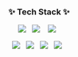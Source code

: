 <!--
**gyuseok-dev/gyuseok-dev** is a ✨ _special_ ✨ repository because its `README.md` (this file) appears on your GitHub profile.

Here are some ideas to get you started:

- 🔭 I’m currently working on ...
- 🌱 I’m currently learning ...
- 👯 I’m looking to collaborate on ...
- 🤔 I’m looking for help with ...
- 💬 Ask me about ...
- 📫 How to reach me: ...
- 😄 Pronouns: ...
- ⚡ Fun fact: ...
-->
<!-- <img alt="GitHub followers" src="https://img.shields.io/github/followers/gyuseok-dev?style=social"> -->
<h3 align="center">✨ Tech Stack ✨ </h3>

<p align="center">
  <img src="https://img.shields.io/badge/MYSQL-%234ea94b.svg?&style=for-the-badge&logo=mysql&logoColor=white"/>&nbsp;&nbsp
  <img src="https://img.shields.io/badge/python%20-%2314354C.svg?&style=for-the-badge&logo=python&logoColor=white"/>&nbsp;&nbsp;&nbsp;
  <img src="https://img.shields.io/badge/AWS%20-%23FF9900.svg?&style=for-the-badge&logo=amazon-aws&logoColor=white"/>&nbsp;&nbsp;
</p>

<p align="center">
  <img src="https://img.shields.io/badge/flask-092E20?style=flat-square&logo=flask&logoColor=white"/>&nbsp;&nbsp;
  <img src="https://img.shields.io/badge/jenkins%20-%232C5263.svg?&style=flat-square&logo=jenkins&logoColor=white"/>&nbsp;&nbsp;
  <img src="https://img.shields.io/badge/docker%20-%230db7ed.svg?&style=flat-square&logo=docker&logoColor=white"/>&nbsp;&nbsp;
  <img src="https://img.shields.io/badge/kubernetes%20-%23326ce5.svg?&style=fflat-square&logo=kubernetes&logoColor=white"/>&nbsp;&nbsp;
</p>
